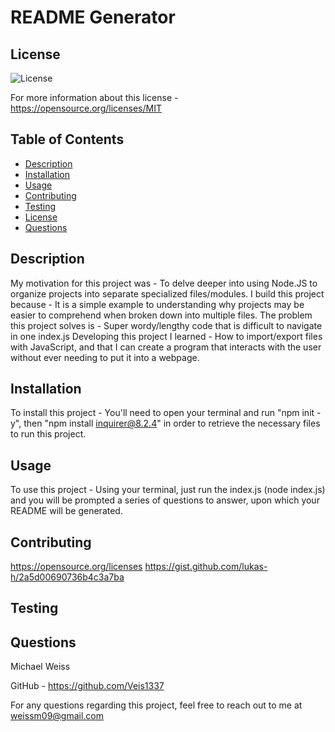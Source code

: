 
  # README Generator

  ## License 
  ![License](https://img.shields.io/badge/License-MIT-yellow.svg)
 
  For more information about this license - <https://opensource.org/licenses/MIT> 

  ## Table of Contents
  - [Description](#description)
  - [Installation](#installation)
  - [Usage](#usage)
  - [Contributing](#contributing)
  - [Testing](#testing)
  - [License](#license)
  - [Questions](#questions)

  ## Description

  My motivation for this project was - To delve deeper into using Node.JS to organize projects into separate specialized files/modules.
  I build this project because - It is a simple example to understanding why projects may be easier to comprehend when broken down into multiple files.
  The problem this project solves is - Super wordy/lengthy code that is difficult to navigate in one index.js
  Developing this project I learned - How to import/export files with JavaScript, and that I can create a program that interacts with the user without ever needing to put it into a webpage.

  ## Installation

  To install this project - You'll need to open your terminal and run "npm init -y", then "npm install inquirer@8.2.4" in order to retrieve the necessary files to run this project. 

  ## Usage

  To use this project - Using your terminal, just run the index.js (node index.js) and you will be prompted a series of questions to answer, upon which your README will be generated.

  ## Contributing

  https://opensource.org/licenses  https://gist.github.com/lukas-h/2a5d00690736b4c3a7ba

  ## Testing

  ## Questions

  Michael Weiss

  GitHub - https://github.com/Veis1337 

  For any questions regarding this project, feel free to reach out to me at weissm09@gmail.com 
  